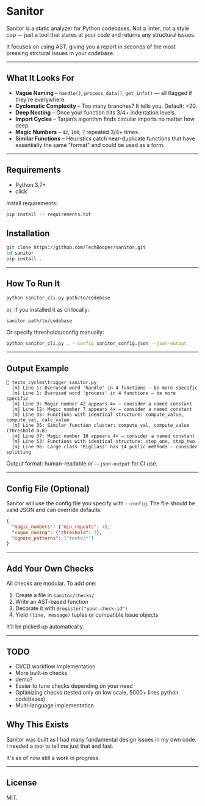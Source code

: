 
# Sanitor

Sanitor is a static analyzer for Python codebases. Not a linter, not a style cop — just a tool that stares at your code and returns any structural issues.

It focuses on using AST, giving you a report in seconds of the most pressing strctural issues in your codebase.

---

## What It Looks For

* **Vague Naming** – `handle()`, `process_data()`, `get_info()` — all flagged if they're everywhere.
* **Cyclomatic Complexity** – Too many branches? It tells you. Default: >20.
* **Deep Nesting** – Once your function hits 3/4+ indentation levels.
* **Import Cycles** – Tarjan’s algorithm finds circular imports no matter how deep.
* **Magic Numbers** – `42`, `100`, `7` repeated 3/4+ times.
* **Similar Functions** – Heuristics catch near-duplicate functions that have essentially the same "format" and could be used as a form.

---


## Requirements

- Python 3.7+
- click

Install requirements:

```bash
pip install -r requirements.txt
```

## Installation

```bash
git clone https://github.com/TechBooper/sanitor.git
cd sanitor
pip install .
```

---


## How To Run It

```bash
python sanitor_cli.py path/to/codebase
```

or, if you installed it as cli locally:

```bash
sanitor path/to/codebase
```

Or specify thresholds/config manually:

```bash
python sanitor_cli.py . --config sanitor_config.json --json-output
```

---

## Output Example

```
📁 tests_cycles\trigger_sanitor.py
  [m] Line 1: Overused word 'handle' in 4 functions – be more specific
  [m] Line 1: Overused word 'process' in 4 functions – be more specific
  [m] Line 9: Magic number 42 appears 4× – consider a named constant
  [m] Line 12: Magic number 7 appears 4× – consider a named constant
  [m] Line 35: Functions with identical structure: compute_value, compute_val, calc_value
  [m] Line 35: Similar function cluster: compute_val, compute_value (threshold 0.8)
  [m] Line 37: Magic number 10 appears 4× – consider a named constant
  [m] Line 53: Functions with identical structure: step_one, step_two
  [m] Line 96: Large class 'BigClass' has 14 public methods - consider splitting
```


Output format: human-readable or `--json-output` for CI use.

---


## Config File (Optional)

Sanitor will use the config file you specify with `--config`. The file should be valid JSON and can override defaults:

```json
{
  "magic_numbers": {"min_repeats": 4},
  "vague_naming": {"threshold": 3},
  "ignore_patterns": ["tests/*"]
}
```

---


## Add Your Own Checks

All checks are modular. To add one:

1. Create a file in `sanitor/checks/`
2. Write an AST-based function
3. Decorate it with `@register("your-check-id")`
4. Yield `(line, message)` tuples or compatible Issue objects

It’ll be picked up automatically.

---

## TODO

* CI/CD workflow implementation
* More built-in checks
* demo?
* Easier to tune checks depending on your need
* Optimizing checks (tested only on low scale, 5000+ lines python codebases)
* Multi-language implementation


## Why This Exists

Sanitor was built as I had many fundamental design issues in my own code. I needed a tool to tell me just that and fast.

It's as of now still a work in progress.

---



## License

MIT.
